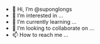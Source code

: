 - 👋 Hi, I’m @suponglongs
- 👀 I’m interested in ...
- 🌱 I’m currently learning ...
- 💞️ I’m looking to collaborate on ...
- 📫 How to reach me ...

<!---
suponglongs/suponglongs is a ✨ special ✨ repository because its `README.md` (this file) appears on your GitHub profile.
You can click the Preview link to take a look at your changes.
--->
